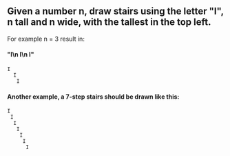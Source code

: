 ﻿## Given a number n, draw stairs using the letter "I", n tall and n wide, with the tallest in the top left.
For example n = 3 result in:  

#### "I\n I\n  I"


```
I    
  I  
   I
```

#### Another example, a 7-step stairs should be drawn like this:  
```
I    
 I  
  I
   I
    I
     I
      I
```